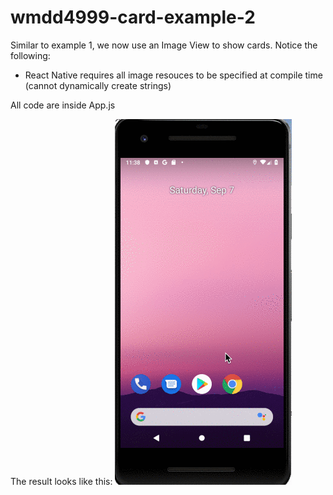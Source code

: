 # wmdd4999-card-example-2

Similar to example 1, we now use an Image View to show cards. Notice the following:

 * React Native requires all image resouces to be specified at compile time (cannot dynamically create strings)
 
All code are inside App.js

The result looks like this:
![Draw card app](screenshot.gif)
